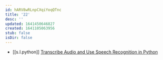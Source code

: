 ```yaml
---
id: hARV8wRLnpCXqiYoqQTnc
title: '22'
desc: ''
updated: 1641450646827
created: 1641105063956
stub: false
isDir: false
---
```


- [[s.l.python]] [Transcribe Audio and Use Speech Recognition in Python][1]

[1]: https://youtu.be/L0N2Ve9vhPk

